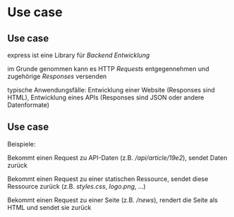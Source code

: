 # Use case

## Use case

express ist eine Library für _Backend Entwicklung_

im Grunde genommen kann es HTTP _Requests_ entgegennehmen und zugehörige _Responses_ versenden

typische Anwendungsfälle: Entwicklung einer Website (Responses sind HTML), Entwicklung eines APIs (Responses sind JSON oder andere Datenformate)

## Use case

Beispiele:

Bekommt einen Request zu API-Daten (z.B. _/api/article/19e2_), sendet Daten zurück

Bekommt einen Request zu einer statischen Ressource, sendet diese Ressource zurück (z.B. _styles.css_, _logo.png_, ...)

Bekommt einen Request zu einer Seite (z.B. _/news_), rendert die Seite als HTML und sendet sie zurück
